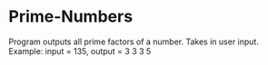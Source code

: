 # Prime-Numbers
Program outputs all prime factors of a number.
Takes in user input.
Example: input = 135, output = 3 3 3 5
